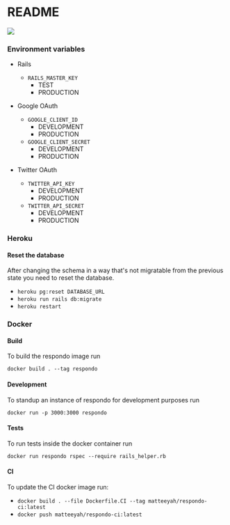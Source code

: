 # README

![](https://github.com/matteeyah/respondo/workflows/CI/badge.svg)

### Environment variables

- Rails
    - `RAILS_MASTER_KEY`
        - TEST
        - PRODUCTION

- Google OAuth
    - `GOOGLE_CLIENT_ID`
        - DEVELOPMENT
        - PRODUCTION
    - `GOOGLE_CLIENT_SECRET`
        - DEVELOPMENT
        - PRODUCTION

- Twitter OAuth
    - `TWITTER_API_KEY`
        - DEVELOPMENT
        - PRODUCTION
    - `TWITTER_API_SECRET`
        - DEVELOPMENT
        - PRODUCTION

### Heroku

#### Reset the database

After changing the schema in a way that's not migratable from the previous
state you need to reset the database.

- `heroku pg:reset DATABASE_URL`
- `heroku run rails db:migrate`
- `heroku restart`

### Docker

#### Build

To build the respondo image run

```
docker build . --tag respondo
```

#### Development

To standup an instance of respondo for development purposes run

```
docker run -p 3000:3000 respondo
```

#### Tests

To run tests inside the docker container run

```
docker run respondo rspec --require rails_helper.rb
```

#### CI

To update the CI docker image run:

- `docker build . --file Dockerfile.CI --tag matteeyah/respondo-ci:latest`
- `docker push matteeyah/respondo-ci:latest`
